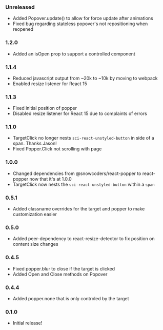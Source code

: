 ### Unreleased

- Added Popover.update() to allow for force update after animations
- Fixed bug regarding stateless popover's not repositioning when reopened

### 1.2.0

- Added an isOpen prop to support a controlled component

### 1.1.4

- Reduced javascript output from ~20k to ~10k by moving to webpack
- Enabled resize listener for React 15

### 1.1.3

- Fixed initial position of popper
- Disabled resize listener for React 15 due to complaints of errors

### 1.1.0

- TargetClick no longer nests `sci-react-unstyled-button` in side of a span. Thanks Jason!
- Fixed Popper.Click not scrolling with page

### 1.0.0

- Changed dependencies from @snowcoders/react-popper to react-popper now that it's at 1.0.0
- TargetClick now nests the `sci-react-unstyled-button` within a `span`

### 0.5.1

- Added classname overrides for the target and popper to make customization easier

### 0.5.0

- Added peer-dependency to react-resize-detector to fix position on content size changes

### 0.4.5

- Fixed popper.blur to close if the target is clicked
- Added Open and Close methods on Popover

### 0.4.4

- Added popper.none that is only controled by the target

### 0.1.0

- Initial release!
